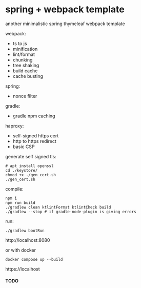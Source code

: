 # spring + webpack template

another minimalistic spring thymeleaf webpack template

webpack:

* ts to js
* minification
* lint/format
* chunking
* tree shaking
* build cache
* cache busting

spring:

* nonce filter

gradle:

* gradle npm caching

haproxy:

* self-signed https cert
* http to https redirect
* basic CSP

generate self signed tls:

```shell
# apt install openssl
cd ./keystore/
chmod +x ./gen_cert.sh
./gen_cert.sh
```

compile:

```shell
npm i
npm run build
./gradlew clean ktlintFormat ktlintCheck build
./gradlew --stop # if gradle-node-plugin is giving errors
```

run:

```shell
./gradlew bootRun
```

http://localhost:8080

or with docker

```shell
docker compose up --build
```

https://localhost

#### TODO
